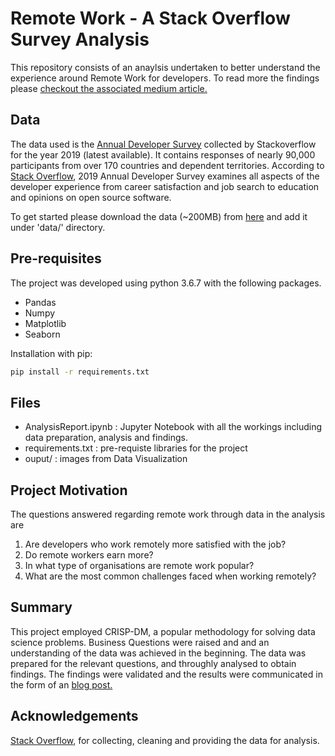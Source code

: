 # Remote Work - A Stack Overflow Survey Analysis
This repository consists of an anaylsis undertaken to better understand the experience around Remote Work for developers. To read more the findings please [checkout the associated medium article.](https://medium.com/@Arunn_AT/remote-work-the-new-norm-5d9beb956a85)

## Data

The data used is the [Annual Developer Survey](https://insights.stackoverflow.com/survey) collected by Stackoverflow for the year 2019 (latest available). It contains responses of nearly 90,000 participants from over 170 countries and dependent territories. According to [Stack Overflow](https://stackoverflow.com/), 2019 Annual Developer Survey examines all aspects of the developer experience from career satisfaction and job search to education and opinions on open source software.

To get started please download the data (~200MB) from [here](https://drive.google.com/open?id=1QOmVDpd8hcVYqqUXDXf68UMDWQZP0wQV) and add it under 'data/' directory.

## Pre-requisites

The project was developed using python 3.6.7 with the following packages.
- Pandas
- Numpy
- Matplotlib
- Seaborn

Installation with pip:

```bash
pip install -r requirements.txt
```
## Files
- AnalysisReport.ipynb : Jupyter Notebook with all the workings including data preparation, analysis and findings.
- requirements.txt : pre-requiste libraries for the project
- ouput/ : images from Data Visualization

## Project Motivation

The questions answered regarding remote work through data in the analysis are
1. Are developers who work remotely more satisfied with the job?
2. Do remote workers earn more?
3. In what type of organisations are remote work popular?
4. What are the most common challenges faced when working remotely?

## Summary
This project employed CRISP-DM, a popular methodology for solving data science problems. Business Questions were raised and and an understanding of the data was achieved in the beginning. The data was prepared for the relevant questions, and throughly analysed to obtain findings. The findings were validated and the results were communicated in the form of an [blog post.](https://medium.com/@Arunn_AT/remote-work-the-new-norm-5d9beb956a85)

## Acknowledgements

[Stack Overflow](https://stackoverflow.com/), for collecting, cleaning and providing the data for analysis.



